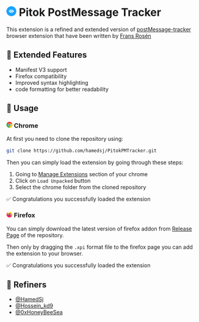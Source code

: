 # <img src="./firefox/icons/visual.png" width="26" height="26" alt="Icon" /> Pitok PostMessage Tracker

This extension is a refined and extended version of [postMessage-tracker](https://github.com/fransr/postMessage-tracker) browser extension that have been written by [Frans Rosén](https://twitter.com/fransrosen)

## 🧩 Extended Features

* Manifest V3 support
* Firefox compatibility
* Improved syntax highlighting
* code formatting for better readability

## 📖 Usage 
### <img src="./readme-images/chrome.png" width="16" height="16" alt="Firefox Icon" /> Chrome

At first you need to clone the repository using:
```bash
git clone https://github.com/hamedsj/PitokPMTracker.git
```

Then you can simply load the extension by going through these steps:
1. Going to [Manage Extensions](chrome://extensions/) section of your chrome
2. Click on `Load Unpacked` button
3. Select the chrome folder from the cloned repository

✅ Congratulations you successfully loaded the extension

### <img src="./readme-images/firefox.png" width="16" height="16" alt="Firefox Icon" /> Firefox

You can simply download the latest version of firefox addon from [Release Page](https://github.com/hamedsj/PitokPMTracker/releases) of the repository.

Then only by dragging the `.xpi` format file to the firefox page you can add the extension to your browser.

✅ Congratulations you successfully loaded the extension


## 🔬 Refiners
* [@HamedSj](https://github.com/hamedsj)
* [@Hossein_kd9](https://x.com/hossein_kd9)
* [@0xHoneyBeeSea](https://github.com/0xHoneyBeeSea)

